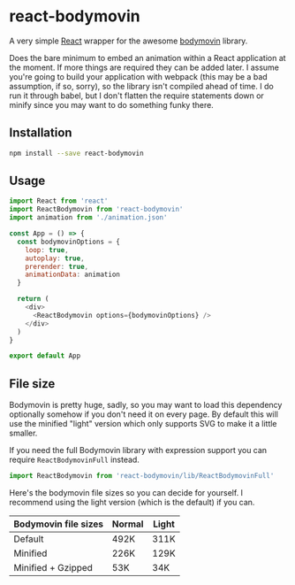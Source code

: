 # react-bodymovin

A very simple [React][] wrapper for the awesome [bodymovin][] library.

Does the bare minimum to embed an animation within a React application at the moment. If more things are required they can be added later. I assume you're going to build your application with webpack (this may be a bad assumption, if so, sorry), so the library isn't compiled ahead of time. I do run it through babel, but I don't flatten the require statements down or minify since you may want to do something funky there.

## Installation

```bash
npm install --save react-bodymovin
```

## Usage

```js
import React from 'react'
import ReactBodymovin from 'react-bodymovin'
import animation from './animation.json'

const App = () => {
  const bodymovinOptions = {
    loop: true,
    autoplay: true,
    prerender: true,
    animationData: animation
  }

  return (
    <div>
      <ReactBodymovin options={bodymovinOptions} />
    </div>
  )
}

export default App
```

## File size

Bodymovin is pretty huge, sadly, so you may want to load this dependency optionally somehow if you don't need it on every page. By default this will use the minified "light" version which only supports SVG to make it a little smaller.

If you need the full Bodymovin library with expression support you can require `ReactBodymovinFull` instead.

```js
import ReactBodymovin from 'react-bodymovin/lib/ReactBodymovinFull'
```

Here's the bodymovin file sizes so you can decide for yourself. I recommend using the light version (which is the default) if you can.

| Bodymovin file sizes | Normal | Light |
|----------------------|--------|-------|
| Default              | 492K   | 311K  |
| Minified             | 226K   | 129K  |
| Minified + Gzipped   | 53K    | 34K   |

[react]: https://facebook.github.io/react/
[bodymovin]: https://github.com/bodymovin/bodymovin
